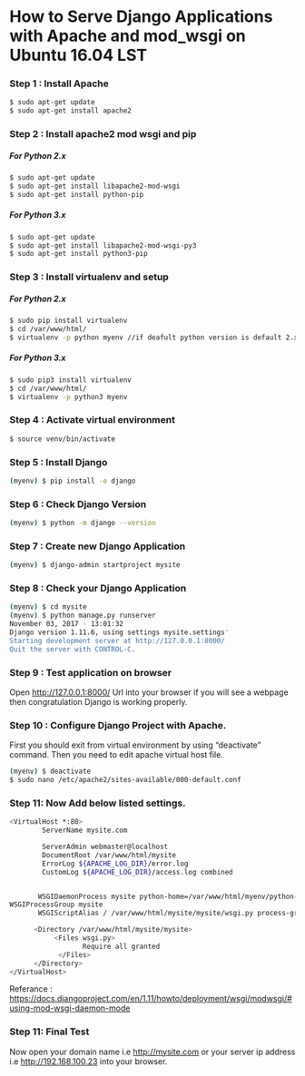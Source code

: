 # How to Serve Django Applications with Apache and mod_wsgi on Ubuntu 16.04 LST
### Step 1 : Install Apache
```sh
$ sudo apt-get update
$ sudo apt-get install apache2
```
### Step 2 : Install apache2 mod wsgi and pip
##### For Python 2.x
```sh
$ sudo apt-get update
$ sudo apt-get install libapache2-mod-wsgi
$ sudo apt-get install python-pip
```
##### For Python 3.x
```sh
$ sudo apt-get update
$ sudo apt-get install libapache2-mod-wsgi-py3
$ sudo apt-get install python3-pip
```

### Step 3 : Install virtualenv and setup
##### For Python 2.x
```sh
$ sudo pip install virtualenv
$ cd /var/www/html/ 
$ virtualenv -p python myenv //if deafult python version is default 2.x
```
##### For Python 3.x
```sh
$ sudo pip3 install virtualenv
$ cd /var/www/html/ 
$ virtualenv -p python3 myenv 

```
### Step 4 : Activate virtual environment
```sh
$ source venv/bin/activate
```

### Step 5 : Install Django
```sh
(myenv) $ pip install -e django
```
### Step 6 : Check Django Version
```sh
(myenv) $ python -m django --version
```
### Step 7 : Create new Django Application
```sh
(myenv) $ django-admin startproject mysite
```
### Step 8 : Check your Django Application 
```sh
(myenv) $ cd mysite
(myenv) $ python manage.py runserver
November 03, 2017 - 13:01:32
Django version 1.11.6, using settings mysite.settings'
Starting development server at http://127.0.0.1:8000/
Quit the server with CONTROL-C.
```
### Step 9 : Test application on browser 
Open http://127.0.0.1:8000/ Url into your browser if you will see a webpage then congratulation Django is working properly. 
### Step 10 : Configure Django Project with Apache. 
First you should exit from virtual environment by using “deactivate” command. Then you need to edit apache virtual host file.
```sh
(myenv) $ deactivate
$ sudo nano /etc/apache2/sites-available/000-default.conf 
```
### Step 11: Now Add below listed settings. 
```sh
<VirtualHost *:80>
        ServerName mysite.com

        ServerAdmin webmaster@localhost
        DocumentRoot /var/www/html/mysite
        ErrorLog ${APACHE_LOG_DIR}/error.log
        CustomLog ${APACHE_LOG_DIR}/access.log combined


       WSGIDaemonProcess mysite python-home=/var/www/html/myenv/python-path=/var/www/html/mysite
WSGIProcessGroup mysite
       WSGIScriptAlias / /var/www/html/mysite/mysite/wsgi.py process-group=mysite

      <Directory /var/www/html/mysite/mysite>
           <Files wsgi.py>
                  Require all granted
            </Files>
      </Directory>
</VirtualHost>
```
Referance : https://docs.djangoproject.com/en/1.11/howto/deployment/wsgi/modwsgi/#using-mod-wsgi-daemon-mode
### Step 11: Final Test 
Now open your domain name i.e http://mysite.com or your server ip address i.e http://192.168.100.23 into your browser. 




